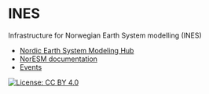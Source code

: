 # INES
Infrastructure for Norwegian Earth System modelling (INES)

- [Nordic Earth System Modeling Hub](https://nordicesmhub.github.io/)
- [NorESM documentation](https://noresm-docs.readthedocs.io/en/latest/) 
- [Events](https://nordicesmhub.github.io/events)

[![License: CC BY 4.0](https://img.shields.io/badge/License-CC%20BY%204.0-lightgrey.svg)](https://creativecommons.org/licenses/by/4.0/)

